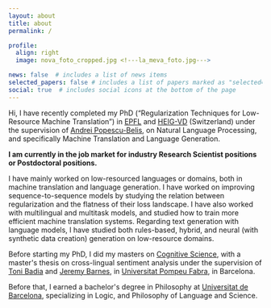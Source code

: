 ```yaml
---
layout: about
title: about
permalink: /

profile:
  align: right
  image: nova_foto_cropped.jpg <!---la_meva_foto.jpg--->

news: false  # includes a list of news items
selected_papers: false # includes a list of papers marked as "selected={true}"
social: true  # includes social icons at the bottom of the page
---
```


Hi, I have recently completed my PhD (“Regularization Techniques for Low-Resource Machine Translation”) in [EPFL](https://www.epfl.ch/education/phd/edee-electrical-engineering/) and [HEIG-VD](https://heig-vd.ch/) (Switzerland) under the supervision of [Andrei Popescu-Belis](http://iict-space.heig-vd.ch/apu/), on Natural Language Processing, and specifically Machine Translation and Language Generation.

**I am currently in the job market for industry Research Scientist positions or Postdoctoral positions.**

I have mainly worked on low-resourced languages or domains, both in machine translation and language generation. I have worked on improving sequence-to-sequence models by studying the relation between regularization and the flatness of their loss landscape. I have also worked with multilingual and multitask models, and studied how to train more efficient machine translation systems. Regarding text generation with language models, I have studied both rules-based, hybrid, and neural (with synthetic data creation) generation on low-resource domains.

Before starting my PhD, I did my masters on [Cognitive Science](http://www.ub.edu/ccil/), with a master's thesis on cross-lingual sentiment analysis under the supervision of [Toni Badia](https://www.researchgate.net/profile/Toni-Badia) and [Jeremy Barnes](https://jerbarnes.github.io/), in [Universitat Pompeu Fabra](https://www.upf.edu/en/), in Barcelona.

Before that, I earned a bachelor's degree in Philosophy at [Universitat de Barcelona](https://www.ub.edu/web/portal/ca/), specializing in Logic, and Philosophy of Language and Science.
